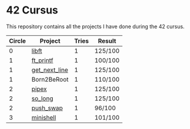 # 42 Cursus
This repository contains all the projects I have done during the 42 cursus.

| Circle | Project                                                      | Tries | Result  |
| ------ | ------------------------------------------------------------ | ----- | ------- |
| 0      | [libft](https://github.com/flodolce92/libft)                 | 1     | 125/100 |
| 1      | [ft_printf](https://github.com/flodolce92/ft_printf)         | 1     | 100/100 |
| 1      | [get_next_line](https://github.com/flodolce92/get_next_line) | 1     | 125/100 |
| 1      | Born2BeRoot                                                  | 1     | 110/100 |
| 2      | [pipex](https://github.com/flodolce92/pipex)                 | 1     | 125/100 |
| 2      | [so_long](https://github.com/flodolce92/so_long)             | 1     | 125/100 |
| 2      | [push_swap](https://github.com/flodolce92/push_swap)         | 1     |  96/100 |
| 3      | [minishell](https://github.com/Ruy41321/42_Minishell)        | 1     | 101/100 |
